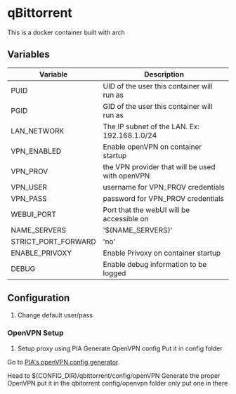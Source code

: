 # qBittorrent

This is a docker container built with arch 
## Variables

Variable | Description
--------- | -------
PUID						|	UID of the user this container will run as  
PGID						|	GID of the user this container will run as
LAN_NETWORK					|	The IP subnet of the LAN. Ex: 192.168.1.0/24
VPN_ENABLED					|	Enable openVPN on container startup
VPN_PROV					|	the VPN provider that will be used with openVPN
VPN_USER					|	username for VPN_PROV credentials 
VPN_PASS					|	password for VPN_PROV credentials
WEBUI_PORT					|	Port that the webUI will be accessible on
NAME_SERVERS				|	'${NAME_SERVERS}'
STRICT_PORT_FORWARD			|	'no'
ENABLE_PRIVOXY				|	Enable Privoxy on container startup
DEBUG						|	Enable debug information to be logged 
## Configuration



1. Change default user/pass
   
### OpenVPN Setup

1. Setup proxy using PIA
Generate OpenVPN config 
Put it in config folder


Go to [PIA's openVPN config generator](https://www.privateinternetaccess.com/pages/ovpn-config-generator). 

Head to $(CONFIG_DIR)/qbittorrent/config/openVPN
Generate the proper OpenVPN
put it in the qbitorrent config/openvpn folder 
    only put one in there